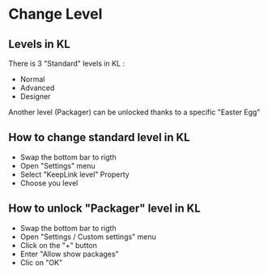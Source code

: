 Change Level
==
Levels in KL
-
There is 3 "Standard" levels in KL :
* Normal
* Advanced
* Designer

Another level (Packager) can be unlocked thanks to a specific "Easter Egg"

How to change standard level in KL
-
* Swap the bottom bar to rigth
* Open "Settings" menu
* Select "KeepLink level" Property
* Choose you level

How to unlock "Packager" level in KL
-
* Swap the bottom bar to rigth
* Open "Settings / Custom settings" menu
* Click on the "+" button
* Enter "Allow show packages"
* Clic on "OK"
